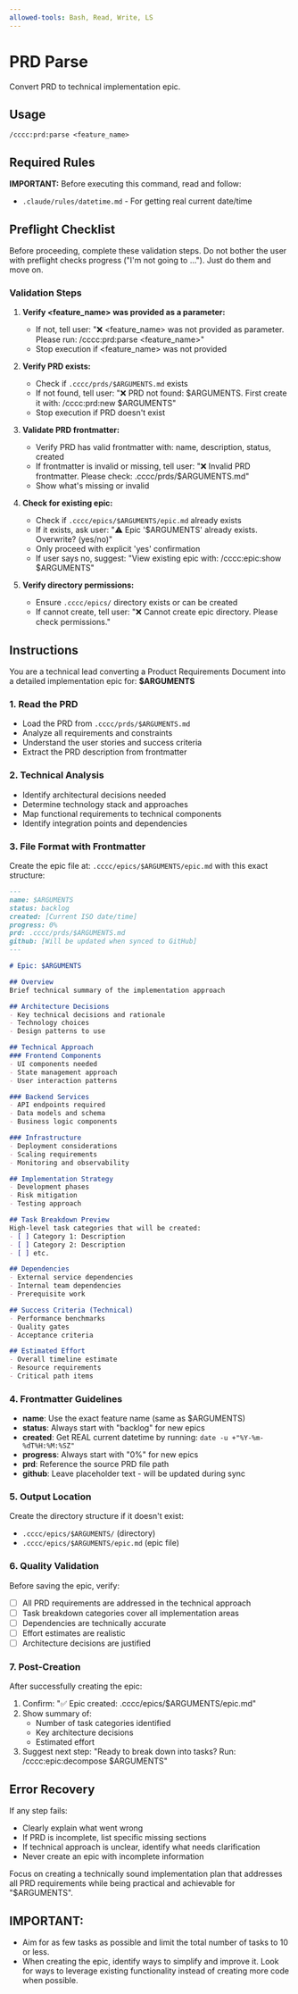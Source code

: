 ```yaml
---
allowed-tools: Bash, Read, Write, LS
---
```


# PRD Parse

Convert PRD to technical implementation epic.

## Usage
```
/cccc:prd:parse <feature_name>
```

## Required Rules

**IMPORTANT:** Before executing this command, read and follow:
- `.claude/rules/datetime.md` - For getting real current date/time

## Preflight Checklist

Before proceeding, complete these validation steps.
Do not bother the user with preflight checks progress ("I'm not going to ..."). Just do them and move on.

### Validation Steps
1. **Verify <feature_name> was provided as a parameter:**
   - If not, tell user: "❌ <feature_name> was not provided as parameter. Please run: /cccc:prd:parse <feature_name>"
   - Stop execution if <feature_name> was not provided

2. **Verify PRD exists:**
   - Check if `.cccc/prds/$ARGUMENTS.md` exists
   - If not found, tell user: "❌ PRD not found: $ARGUMENTS. First create it with: /cccc:prd:new $ARGUMENTS"
   - Stop execution if PRD doesn't exist

3. **Validate PRD frontmatter:**
   - Verify PRD has valid frontmatter with: name, description, status, created
   - If frontmatter is invalid or missing, tell user: "❌ Invalid PRD frontmatter. Please check: .cccc/prds/$ARGUMENTS.md"
   - Show what's missing or invalid

4. **Check for existing epic:**
   - Check if `.cccc/epics/$ARGUMENTS/epic.md` already exists
   - If it exists, ask user: "⚠️ Epic '$ARGUMENTS' already exists. Overwrite? (yes/no)"
   - Only proceed with explicit 'yes' confirmation
   - If user says no, suggest: "View existing epic with: /cccc:epic:show $ARGUMENTS"

5. **Verify directory permissions:**
   - Ensure `.cccc/epics/` directory exists or can be created
   - If cannot create, tell user: "❌ Cannot create epic directory. Please check permissions."

## Instructions

You are a technical lead converting a Product Requirements Document into a detailed implementation epic for: **$ARGUMENTS**

### 1. Read the PRD
- Load the PRD from `.cccc/prds/$ARGUMENTS.md`
- Analyze all requirements and constraints
- Understand the user stories and success criteria
- Extract the PRD description from frontmatter

### 2. Technical Analysis
- Identify architectural decisions needed
- Determine technology stack and approaches
- Map functional requirements to technical components
- Identify integration points and dependencies

### 3. File Format with Frontmatter
Create the epic file at: `.cccc/epics/$ARGUMENTS/epic.md` with this exact structure:

```markdown
---
name: $ARGUMENTS
status: backlog
created: [Current ISO date/time]
progress: 0%
prd: .cccc/prds/$ARGUMENTS.md
github: [Will be updated when synced to GitHub]
---

# Epic: $ARGUMENTS

## Overview
Brief technical summary of the implementation approach

## Architecture Decisions
- Key technical decisions and rationale
- Technology choices
- Design patterns to use

## Technical Approach
### Frontend Components
- UI components needed
- State management approach
- User interaction patterns

### Backend Services
- API endpoints required
- Data models and schema
- Business logic components

### Infrastructure
- Deployment considerations
- Scaling requirements
- Monitoring and observability

## Implementation Strategy
- Development phases
- Risk mitigation
- Testing approach

## Task Breakdown Preview
High-level task categories that will be created:
- [ ] Category 1: Description
- [ ] Category 2: Description
- [ ] etc.

## Dependencies
- External service dependencies
- Internal team dependencies
- Prerequisite work

## Success Criteria (Technical)
- Performance benchmarks
- Quality gates
- Acceptance criteria

## Estimated Effort
- Overall timeline estimate
- Resource requirements
- Critical path items
```

### 4. Frontmatter Guidelines
- **name**: Use the exact feature name (same as $ARGUMENTS)
- **status**: Always start with "backlog" for new epics
- **created**: Get REAL current datetime by running: `date -u +"%Y-%m-%dT%H:%M:%SZ"`
- **progress**: Always start with "0%" for new epics
- **prd**: Reference the source PRD file path
- **github**: Leave placeholder text - will be updated during sync

### 5. Output Location
Create the directory structure if it doesn't exist:
- `.cccc/epics/$ARGUMENTS/` (directory)
- `.cccc/epics/$ARGUMENTS/epic.md` (epic file)

### 6. Quality Validation

Before saving the epic, verify:
- [ ] All PRD requirements are addressed in the technical approach
- [ ] Task breakdown categories cover all implementation areas
- [ ] Dependencies are technically accurate
- [ ] Effort estimates are realistic
- [ ] Architecture decisions are justified

### 7. Post-Creation

After successfully creating the epic:
1. Confirm: "✅ Epic created: .cccc/epics/$ARGUMENTS/epic.md"
2. Show summary of:
   - Number of task categories identified
   - Key architecture decisions
   - Estimated effort
3. Suggest next step: "Ready to break down into tasks? Run: /cccc:epic:decompose $ARGUMENTS"

## Error Recovery

If any step fails:
- Clearly explain what went wrong
- If PRD is incomplete, list specific missing sections
- If technical approach is unclear, identify what needs clarification
- Never create an epic with incomplete information

Focus on creating a technically sound implementation plan that addresses all PRD requirements while being practical and achievable for "$ARGUMENTS".

## IMPORTANT:
- Aim for as few tasks as possible and limit the total number of tasks to 10 or less.
- When creating the epic, identify ways to simplify and improve it. Look for ways to leverage existing functionality instead of creating more code when possible.
